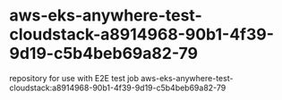 # aws-eks-anywhere-test-cloudstack-a8914968-90b1-4f39-9d19-c5b4beb69a82-79
repository for use with E2E test job aws-eks-anywhere-test-cloudstack:a8914968-90b1-4f39-9d19-c5b4beb69a82-79
